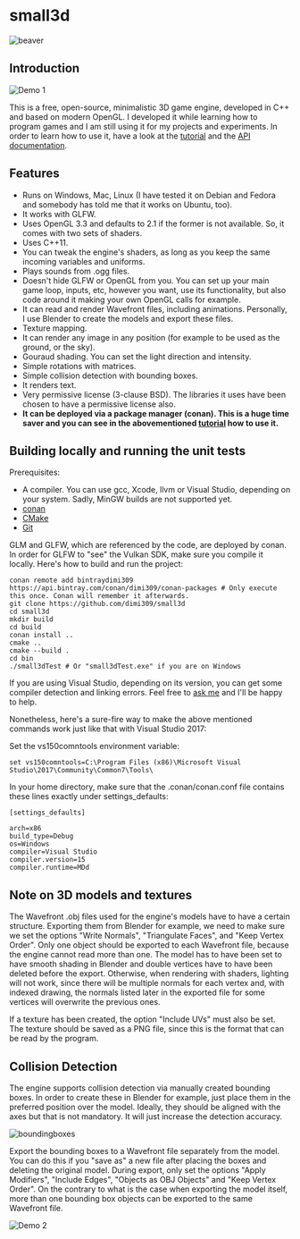 small3d
=======

![beaver](https://cloud.githubusercontent.com/assets/875167/20235630/4f653bc4-a897-11e6-97cc-d6d009fe527c.png)

Introduction
------------

![Demo 1](https://cloud.githubusercontent.com/assets/875167/18656425/4781b3d0-7ef1-11e6-83de-e412d5840fec.gif)

This is a free, open-source, minimalistic 3D game engine, developed in C++ and based on modern OpenGL. I developed it while learning how to program games and I am still using it for my projects and experiments. In order to learn how to use it, have a look at the [tutorial](https://github.com/dimi309/small3d-tutorial) and the [API documentation](http://dimi309.github.io/small3d/).

Features
--------

- Runs on Windows, Mac, Linux (I have tested it on Debian and Fedora and somebody has told me that it works on Ubuntu, too).
- It works with GLFW.
- Uses OpenGL 3.3 and defaults to 2.1 if the former is not available. So, it comes with two sets of shaders.
- Uses C++11.
- You can tweak the engine's shaders, as long as you keep the same incoming variables and uniforms.
- Plays sounds from .ogg files.
- Doesn't hide GLFW or OpenGL from you. You can set up your main game loop, inputs, etc, however you want, use its functionality, but also code around it making your own OpenGL calls for example.
- It can read and render Wavefront files, including animations. Personally, I use Blender to create the models and export these files.
- Texture mapping.
- It can render any image in any position (for example to be used as the ground, or the sky).
- Gouraud shading. You can set the light direction and intensity.
- Simple rotations with matrices.
- Simple collision detection with bounding boxes.
- It renders text.
- Very permissive license (3-clause BSD). The libraries it uses have been chosen to have a permissive license also.
- **It can be deployed via a package manager (conan). This is a huge time saver and you can see in the abovementioned [tutorial](https://github.com/dimi309/small3d-tutorial) how to use it.**

Building locally and running the unit tests
-------------------------------------------

Prerequisites:

- A compiler. You can use gcc, Xcode, llvm or Visual Studio, depending on your system. Sadly, MinGW builds are not supported yet.
- [conan](https://github.com/conan-io/conan)
- [CMake](https://cmake.org/)
- [Git](https://git-scm.com/)

GLM and GLFW, which are referenced by the code, are deployed by conan. In order for GLFW to "see" the Vulkan SDK, make sure you compile it locally. Here's how to build and run the project:

	conan remote add bintraydimi309 https://api.bintray.com/conan/dimi309/conan-packages # Only execute this once. Conan will remember it afterwards.
	git clone https://github.com/dimi309/small3d
	cd small3d
	mkdir build
	cd build
	conan install ..
	cmake ..
	cmake --build .
	cd bin
	./small3dTest # Or "small3dTest.exe" if you are on Windows
	
If you are using Visual Studio, depending on its version, you can get some compiler detection and linking errors. Feel free to [ask me](https://github.com/dimi309/volcanique/issues) and I'll be happy to help.

Nonetheless, here's a sure-fire way to make the above mentioned commands work just like that with Visual Studio 2017:

Set the vs150comntools environment variable:
	
	set vs150comntools=C:\Program Files (x86)\Microsoft Visual Studio\2017\Community\Common7\Tools\

In your home directory, make sure that the .conan/conan.conf file contains these lines exactly under settings_defaults:

	[settings_defaults]

	arch=x86
	build_type=Debug
	os=Windows
	compiler=Visual Studio
	compiler.version=15
	compiler.runtime=MDd

Note on 3D models and textures
------------------------------

The Wavefront .obj files used for the engine's models have to have a certain structure. Exporting them from Blender for example,  we need to make sure we set the options "Write Normals", "Triangulate Faces", and "Keep Vertex Order". Only one object should be exported to each Wavefront file, because the engine cannot read more than one. The model has to have been set to have smooth shading in Blender and double vertices have to have been deleted before the export. Otherwise, when rendering with shaders, lighting will not work, since there will be multiple normals for each vertex and, with indexed drawing, the normals listed later in the exported file for some vertices will overwrite the previous ones.

If a texture has been created, the option "Include UVs" must also be set. The texture should be saved as a PNG file, since this is the format that can be read by the program.

Collision Detection
-------------------

The engine supports collision detection via manually created bounding boxes. In order to create these in Blender for example, just place them in the preferred position over the model. Ideally, they should be aligned with the axes but that is not mandatory. It will just increase the detection accuracy.

![boundingboxes](https://cloud.githubusercontent.com/assets/875167/19620357/2e03f446-987c-11e6-8517-dfed5ebd885e.png)

Export the bounding boxes to a Wavefront file separately from the model. You can do this if you "save as" a new file after placing the boxes and deleting the original model. During export, only set the options "Apply Modifiers", "Include Edges", "Objects as OBJ Objects" and "Keep Vertex Order". On the contrary to what is the case when exporting the model itself, more than one bounding box objects can be exported to the same Wavefront file.

![Demo 2](https://cloud.githubusercontent.com/assets/875167/18656844/0dc828a0-7ef5-11e6-884b-706369d682f6.gif)

